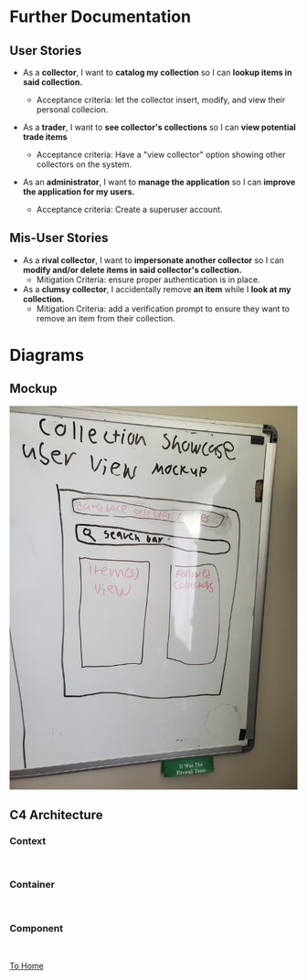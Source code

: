 # Further Documentation
## User Stories
<!-- As a **user/role**, I want to **goal** so I can **rationale** -->
- As a **collector**, I want to **catalog my collection** so I can **lookup items in said collection.**
    - Acceptance criteria: let the collector insert, modify, and view their personal collecion.

- As a **trader**, I want to **see collector's collections** so I can **view potential trade items**
    - Acceptance criteria: Have a "view collector" option showing other collectors on the system.

- As an **administrator**, I want to **manage the application** so I can **improve the application for my users.**
    - Acceptance criteria: Create a superuser account.

## Mis-User Stories
<!-- In addition to the user stories identify the ways in which users might be able to mis-use your app. Mis-user stories are just like user stories except the user, goal, and rationale are malicious. -->
- As a **rival collector**, I want to **impersonate another collector** so I can **modify and/or delete items in said collector's collection.**
    - Mitigation Criteria: ensure proper authentication is in place.
- As a **clumsy collector**, I accidentally remove **an item** while I **look at my collection.**
    - Mitigation Criteria: add a verification prompt to ensure they want to remove an item from their collection.

# Diagrams
## Mockup
![Rough Mockup](./RoughMockup.jpg)
## C4 Architecture
### Context
![]()
### Container
![]()
### Component
![]()

[To Home](../README.md)